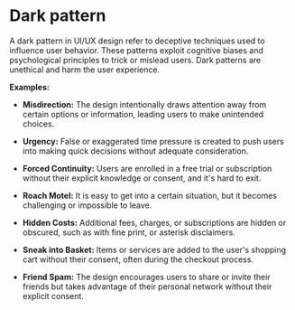 # Dark pattern

A dark pattern in UI/UX design refer to deceptive techniques used to influence user behavior. These  patterns exploit cognitive biases and psychological principles to trick or mislead users. Dark patterns are unethical and harm the user experience.

**Examples:**

* **Misdirection:** The design intentionally draws attention away from certain options or information, leading users to make unintended choices.

* **Urgency:** False or exaggerated time pressure is created to push users into making quick decisions without adequate consideration.

* **Forced Continuity:** Users are enrolled in a free trial or subscription without their explicit knowledge or consent, and it's hard to exit.

* **Roach Motel:** It is easy to get into a certain situation, but it becomes challenging or impossible to leave.

* **Hidden Costs:** Additional fees, charges, or subscriptions are hidden or obscured, such as with fine print, or asterisk disclaimers.

* **Sneak into Basket:** Items or services are added to the user's shopping cart without their consent, often during the checkout process.

* **Friend Spam:** The design encourages users to share or invite their friends but takes advantage of their personal network without their explicit consent.
